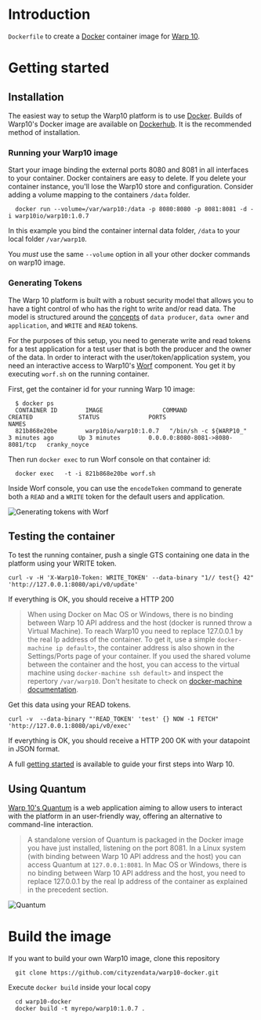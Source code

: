 # Introduction

`Dockerfile` to create a [Docker](https://www.docker.com/) container image for [Warp 10](https://www.warp10.io/).

# Getting started

## Installation

The easiest way to setup the Warp10 platform is to use [Docker](http://docker.io). Builds of Warp10's Docker image are available on [Dockerhub](https://hub.docker.com/r/warp10io/warp10/). It is the recommended method of installation. 

### Running your Warp10 image

Start your image binding the external ports 8080 and 8081 in all interfaces to your container.
Docker containers are easy to delete. If you delete your container instance, you'll lose the Warp10 store and configuration. 
Consider adding a volume mapping to the containers `/data` folder.

~~~
  docker run --volume=/var/warp10:/data -p 8080:8080 -p 8081:8081 -d -i warp10io/warp10:1.0.7
~~~

In this example you bind the container internal data folder, `/data` to your local folder `/var/warp10`.

You *must* use the same `--volume` option in all your other docker commands on warp10 image.


### Generating Tokens

The Warp 10 platform is built with a robust security model that allows you to have a tight control of who has the right to write and/or read data. The model is structured around the [concepts](http://www.warp10.io//introduction/concepts) of `data producer`, `data owner` and `application`, and `WRITE` and `READ` tokens.  

For the purposes of this setup, you need to generate write and read tokens for a test application for a test user that is both the producer and the owner of the data. In order to interact with the user/token/application system, you need an interactive access to Warp10's [Worf](http://www.warp10.io/tools/worf) component. You get it by executing `worf.sh` on the running container.

First, get the container id for your running Warp 10 image:

~~~
  $ docker ps
  CONTAINER ID        IMAGE                 COMMAND                  CREATED             STATUS              PORTS                              NAMES
  821b868e20be        warp10io/warp10:1.0.7   "/bin/sh -c ${WARP10_"   3 minutes ago       Up 3 minutes        0.0.0.0:8080-8081->8080-8081/tcp   cranky_noyce
~~~

Then run `docker exec` to run Worf console on that container id:

~~~
  docker exec   -t -i 821b868e20be worf.sh
~~~


Inside Worf console, you can use the `encodeToken` command to generate both a `READ` and a `WRITE` token for the default users and application.

![Generating tokens with Worf](http://www.warp10.io/img/getting-started/generating-tokens-with-worf.png)


## Testing the container


To test the running container, push a single GTS containing one data in the platform using your WRITE token.

  ```
  curl -v -H 'X-Warp10-Token: WRITE_TOKEN' --data-binary "1// test{} 42" 'http://127.0.0.1:8080/api/v0/update'
  ```

If everything is OK, you should receive a HTTP 200

> When using Docker on Mac OS or Windows, there is no binding between Warp 10 API address and the host (docker is runned throw a Virtual Machine). To reach Warp10 you need to replace 127.0.0.1 by the real Ip address of the container. To get it, use a simple `docker-machine ip default>`, the container address is also shown in the Settings/Ports page of your container. If you used the shared volume between the container and the host, you can access to the virtual machine using `docker-machine ssh default>` and inspect the repertory `/var/warp10`. Don't hesitate to check on [docker-machine documentation](https://docs.docker.com/machine/).

Get this data using your READ tokens.

```
curl -v  --data-binary "'READ_TOKEN' 'test' {} NOW -1 FETCH" 'http://127.0.0.1:8080/api/v0/exec'
```

If everything is OK, you should receive a HTTP 200 OK with your datapoint in JSON format.

A full [getting started](http://www.warp10.io/howto/getting-started/) is available to guide your first steps into Warp 10.


## Using Quantum

[Warp 10's Quantum](http://www.warp10.io/tools/quantum) is a web application aiming to allow users to interact with the platform in an user-friendly way, offering an alternative to command-line interaction.

> A standalone version of Quantum is packaged in the Docker image you have just installed, listening on the port 8081. In a Linux system (with binding between Warp 10 API address and the host) you can access Quantum at `127.0.0.1:8081`. In Mac OS or Windows, there is no binding between Warp 10 API address and the host, you need to replace 127.0.0.1 by the real Ip address of the container as explained in the precedent section.

![Quantum](http://www.warp10.io/img/getting-started/quantum-warpscript.png)

# Build the image 

If you want to build your own Warp10 image, clone this repository

~~~
  git clone https://github.com/cityzendata/warp10-docker.git
~~~

Execute `docker build` inside your local copy

~~~
  cd warp10-docker
  docker build -t myrepo/warp10:1.0.7 .
~~~